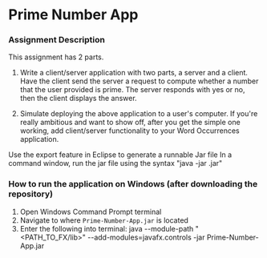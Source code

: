 # Prime Number App

### Assignment Description
This assignment has 2 parts.  
1) Write a client/server application with two parts, a server and a client. Have the client send the server a request to compute whether a number that the user provided is prime. The server responds with yes or no, then the client displays the answer.

2) Simulate deploying the above application to a user's computer. If you're really ambitious and want to show off, after you get the simple one working, add client/server functionality to your Word Occurrences application.

Use the export feature in Eclipse to generate a runnable Jar file
In a command window, run the jar file using the syntax "java -jar <name>.jar"



### How to run the application on Windows (after downloading the repository)
1. Open Windows Command Prompt terminal
2. Navigate to where `Prime-Number-App.jar` is located
3. Enter the following into terminal:
java --module-path "<PATH_TO_FX/lib>" --add-modules=javafx.controls -jar Prime-Number-App.jar


